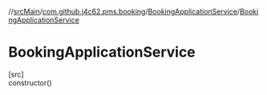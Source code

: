 //[srcMain](../../../index.md)/[com.github.j4c62.pms.booking](../index.md)/[BookingApplicationService](index.md)/[BookingApplicationService](-booking-application-service.md)

# BookingApplicationService

[src]\
constructor()